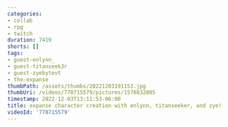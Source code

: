 ```yaml
---
categories:
- collab
- rpg
- twitch
duration: 7419
shorts: []
tags:
- guest-enlynn_
- guest-titanseek3r
- guest-zyebytevt
- the-expanse
thumbPath: /assets/thumbs/20221203191153.jpg
thumbUri: /videos/778715579/pictures/1576832805
timestamp: 2022-12-03T13:11:53-06:00
title: expanse character creation with enlynn, titanseeker, and zye!
videoId: '778715579'
---
```

